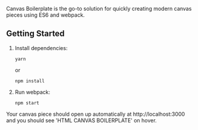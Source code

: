 Canvas Boilerplate is the go-to solution for quickly creating modern canvas pieces using ES6 and webpack.

## Getting Started

1.  Install dependencies:

        yarn

    or

        npm install

2.  Run webpack:

        npm start

Your canvas piece should open up automatically at http://localhost:3000 and you should see 'HTML CANVAS BOILERPLATE' on hover.
